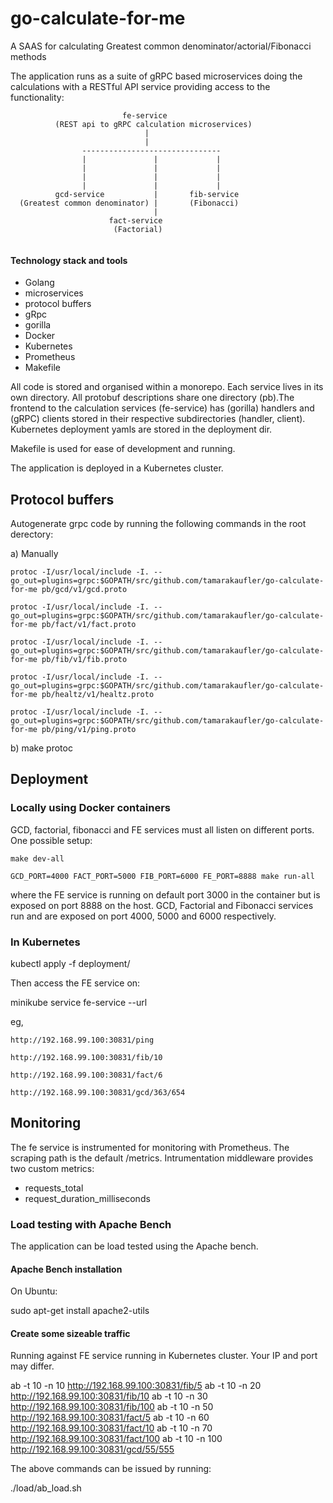 # go-calculate-for-me
A SAAS for calculating Greatest common denominator/actorial/Fibonacci methods

The application runs as a suite of gRPC based microservices doing the calculations with a RESTful API service providing access to the functionality:

```
                         fe-service
          (REST api to gRPC calculation microservices)
                              |
                              |
                -------------------------------
                |               |             |
                |               |             |
                |               |             |
                |               |             |
          gcd-service           |       fib-service
  (Greatest common denominator) |       (Fibonacci)
                                |
                      fact-service
                       (Factorial)	       
		       
```
#### Technology stack and tools
- Golang
- microservices
- protocol buffers
- gRpc
- gorilla
- Docker
- Kubernetes
- Prometheus
- Makefile

All code is stored and organised within a monorepo. Each service lives in its own directory. All protobuf descriptions share one directory (pb).The frontend to the calculation services (fe-service) has (gorilla) handlers and (gRPC) clients stored in their respective subdirectories (handler, client). Kubernetes deployment yamls are stored in the deployment dir.

Makefile is used for ease of development and running.

The application is deployed in a Kubernetes cluster.	

## Protocol buffers
Autogenerate grpc code by running the following commands in the root derectory:

a) Manually

	protoc -I/usr/local/include -I. --go_out=plugins=grpc:$GOPATH/src/github.com/tamarakaufler/go-calculate-for-me pb/gcd/v1/gcd.proto
  
	protoc -I/usr/local/include -I. --go_out=plugins=grpc:$GOPATH/src/github.com/tamarakaufler/go-calculate-for-me pb/fact/v1/fact.proto
  
	protoc -I/usr/local/include -I. --go_out=plugins=grpc:$GOPATH/src/github.com/tamarakaufler/go-calculate-for-me pb/fib/v1/fib.proto

	protoc -I/usr/local/include -I. --go_out=plugins=grpc:$GOPATH/src/github.com/tamarakaufler/go-calculate-for-me pb/healtz/v1/healtz.proto

	protoc -I/usr/local/include -I. --go_out=plugins=grpc:$GOPATH/src/github.com/tamarakaufler/go-calculate-for-me pb/ping/v1/ping.proto

b) make protoc

## Deployment
### Locally using Docker containers
  GCD, factorial, fibonacci and FE services must all listen on different ports. One possible setup:

    make dev-all
    
    GCD_PORT=4000 FACT_PORT=5000 FIB_PORT=6000 FE_PORT=8888 make run-all

  where the FE service is running on default port 3000 in the container but is exposed on port 8888 on the host. GCD, Factorial and Fibonacci services run and are exposed on port 4000, 5000 and 6000 respectively.

### In Kubernetes
kubectl apply -f deployment/

Then access the FE service on:

  minikube service fe-service --url

eg,

    http://192.168.99.100:30831/ping
    
    http://192.168.99.100:30831/fib/10
    
    http://192.168.99.100:30831/fact/6
    
    http://192.168.99.100:30831/gcd/363/654


## Monitoring
The fe service is instrumented for monitoring with Prometheus. The scraping
path is the default /metrics. Intrumentation middleware provides two custom
metrics:
  - requests_total
  - request_duration_milliseconds

### Load testing with Apache Bench
The application can be load tested using the Apache bench.

#### Apache Bench installation
On Ubuntu:

  sudo apt-get install apache2-utils

#### Create some sizeable traffic
Running against FE service running in Kubernetes cluster. Your IP and port may differ.

ab -t 10 -n 10 http://192.168.99.100:30831/fib/5
ab -t 10 -n 20 http://192.168.99.100:30831/fib/10
ab -t 10 -n 30 http://192.168.99.100:30831/fib/100
ab -t 10 -n 50 http://192.168.99.100:30831/fact/5
ab -t 10 -n 60 http://192.168.99.100:30831/fact/10
ab -t 10 -n 70 http://192.168.99.100:30831/fact/100
ab -t 10 -n 100 http://192.168.99.100:30831/gcd/55/555

The above commands can be issued by running:

./load/ab_load.sh

